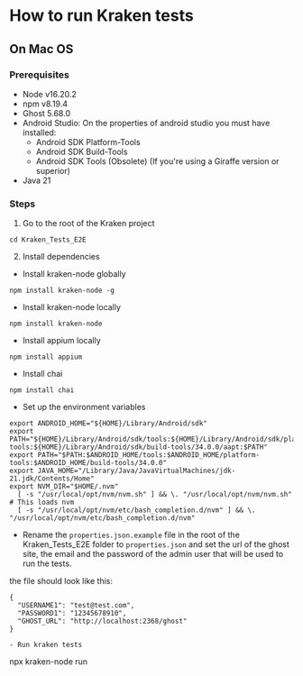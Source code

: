 # How to run Kraken tests

## On Mac OS

### Prerequisites

- Node v16.20.2
- npm v8.19.4
- Ghost 5.68.0
- Android Studio: On the properties of android studio you must have installed:
  - Android SDK Platform-Tools
  - Android SDK Build-Tools
  - Android SDK Tools (Obsolete) (If you're using a Giraffe version or superior)
- Java 21

### Steps

1. Go to the root of the Kraken project

```
cd Kraken_Tests_E2E
```

2. Install dependencies

- Install kraken-node globally

```
npm install kraken-node -g
```

- Install kraken-node locally

```
npm install kraken-node
```

- Install appium locally

```
npm install appium
```

- Install chai

```
npm install chai
```

- Set up the environment variables

```
export ANDROID_HOME="${HOME}/Library/Android/sdk"
export PATH="${HOME}/Library/Android/sdk/tools:${HOME}/Library/Android/sdk/platform-tools:${HOME}/Library/Android/sdk/build-tools/34.0.0/aapt:$PATH"
export PATH="$PATH:$ANDROID_HOME/tools:$ANDROID_HOME/platform-tools:$ANDROID_HOME/build-tools/34.0.0"
export JAVA_HOME="/Library/Java/JavaVirtualMachines/jdk-21.jdk/Contents/Home"
export NVM_DIR="$HOME/.nvm"
  [ -s "/usr/local/opt/nvm/nvm.sh" ] && \. "/usr/local/opt/nvm/nvm.sh"  # This loads nvm
  [ -s "/usr/local/opt/nvm/etc/bash_completion.d/nvm" ] && \. "/usr/local/opt/nvm/etc/bash_completion.d/nvm"
```

- Rename the `properties.json.example` file in the root of the Kraken_Tests_E2E folder to `properties.json` and set the url of the ghost site, the email and the password of the admin user that will be used to run the tests.

the file should look like this:

```
{
  "USERNAME1": "test@test.com",
  "PASSWORD1": "12345678910",
  "GHOST_URL": "http://localhost:2368/ghost"
}

- Run kraken tests

```
npx kraken-node run
```
